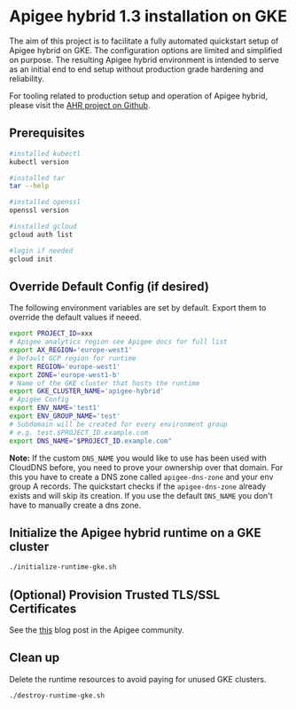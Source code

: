 # Apigee hybrid 1.3 installation on GKE

The aim of this project is to facilitate a fully automated quickstart setup of
Apigee hybrid on GKE. The configuration options are limited and simplified on
purpose. The resulting Apigee hybrid environment is intended to serve as an
initial end to end setup without production grade hardening and reliability.

For tooling related to production setup and operation of Apigee hybrid, please
visit the [AHR project on Github](https://github.com/yuriylesyuk/ahr).

## Prerequisites

```bash
#installed kubectl
kubectl version

#installed tar
tar --help

#installed openssl
openssl version

#installed gcloud
gcloud auth list

#login if needed
gcloud init
```

## Override Default Config (if desired)

The following environment variables are set by default.
Export them to override the default values if neeed.

```bash
export PROJECT_ID=xxx
# Apigee analytics region see Apigee docs for full list
export AX_REGION='europe-west1'
# Default GCP region for runtime
export REGION='europe-west1'
export ZONE='europe-west1-b'
# Name of the GKE cluster that hosts the runtime
export GKE_CLUSTER_NAME='apigee-hybrid'
# Apigee Config
export ENV_NAME='test1'
export ENV_GROUP_NAME='test'
# Subdomain will be created for every environment group
# e.g. test.$PROJECT_ID.example.com
export DNS_NAME="$PROJECT_ID.example.com"
```

**Note:** If the custom `DNS_NAME` you would like to use has been used with
CloudDNS before, you need to prove your ownership over that domain. For this
you have to create a DNS zone called `apigee-dns-zone` and your env group A
records. The quickstart checks if the `apigee-dns-zone` already exists and will
skip its creation.
If you use the default `DNS_NAME` you don't have to manually create a dns zone.

## Initialize the Apigee hybrid runtime on a GKE cluster

```bash
./initialize-runtime-gke.sh
```

## (Optional) Provision Trusted TLS/SSL Certificates

See the [this](https://community.apigee.com/articles/86322/free-trusted-ssl-certificates-for-apigee-hybrid-in.html)
 blog post in the Apigee community.

## Clean up

Delete the runtime resources to avoid paying for unused GKE clusters.

```bash
./destroy-runtime-gke.sh
```

